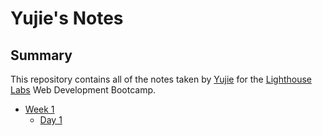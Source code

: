 # Yujie's Notes

## Summary

This repository contains all of the notes taken by [Yujie](https://github.com/gordonzhou001) for the [Lighthouse Labs](https://lighthouselabs.ca) Web Development Bootcamp.

* [Week 1](/Week_1)
  * [Day 1](/Week_1/Day_1)